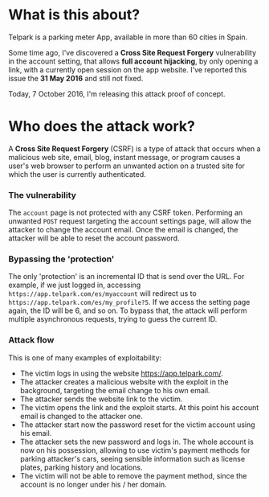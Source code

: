 # What is this about?

Telpark is a parking meter App, available in more than 60 cities in Spain.

Some time ago, I've discovered a **Cross Site Request Forgery** vulnerability in the account setting, that allows **full account hijacking**, by only opening a link, with a currently open session on the app website.
I've reported this issue the **31 May 2016** and still not fixed.

Today, 7 October 2016, I'm releasing this attack proof of concept.

# Who does the attack work?

A **Cross Site Request Forgery** (CSRF) is a type of attack that occurs when a malicious web site, email, blog, instant message, or program causes a user's web browser to perform an unwanted action on a trusted site for which the user is currently authenticated.

### The vulnerability

The `account` page is not protected with any CSRF token. Performing an unwanted `POST` request targeting the account settings page, will allow the attacker to change the account email.
Once the email is changed, the attacker will be able to reset the account password.

### Bypassing the 'protection'
The only 'protection' is an incremental ID that is send over the URL.
For example, if we just logged in, accessing `https://app.telpark.com/es/myaccount` will redirect us to `https://app.telpark.com/es/my_profile?5`. If we access the setting page again, the ID will be 6, and so on.
To bypass that, the attack will perform multiple asynchronous requests, trying to guess the current ID.

### Attack flow
This is one of many examples of exploitability:
- The victim logs in using the website https://app.telpark.com/.
- The attacker creates a malicious website with the exploit in the background, targeting the email change to his own email.
- The attacker sends the website link to the victim.
- The victim opens the link and the exploit starts. At this point his account email is changed to the attacker one.
- The attacker start now the password reset for the victim account using his email.
- The attacker sets the new password and logs in. The whole account is now on his possession, allowing to use victim's payment methods for parking attacker's cars, seeing sensible information such as license plates, parking history and locations.
- The victim will not be able to remove the payment method, since the account is no longer under his / her domain.
